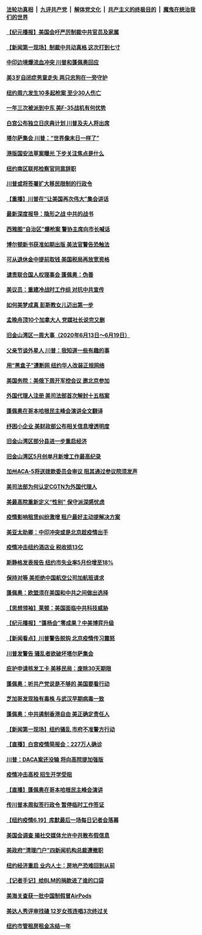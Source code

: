 

####  [法轮功真相](../../../../basic/blob/master/README.md?t=06212102) &nbsp;|&nbsp; [九评共产党](../../../../9ping.md/blob/master/README.md?t=06212102) &nbsp;|&nbsp; [解体党文化](../../../../jtdwh.md/blob/master/README.md?t=06212102)  &nbsp;|&nbsp; [共产主义的终极目的](../../../../gczydzjmd.md/blob/master/README.md?t=06212102) &nbsp;|&nbsp; [魔鬼在统治我们的世界](../../../../mgztzwmdsj.md/blob/master/README.md?t=06212102) 

#### [【纪元播报】美国会吁严厉制裁中共官员及家属](../pages/nsc412/n12201402.md?t=06212102) 

#### [【新闻第一现场】制裁中共动真格 这次打到七寸](../pages/nsc412/n12201730.md?t=06212102) 

#### [中印边境爆流血冲突 川普和蓬佩奥回应](../pages/nsc412/n12201068.md?t=06212102) 

#### [美3岁自闭症男童走失 两只忠狗在一旁守护](../pages/nsc412/n12201540.md?t=06212102) 

#### [纽约周六发生10多起枪案 至少30人伤亡](../pages/nsc412/n12201569.md?t=06212102) 

#### [一年三次被派到中东 美F-35战机有何优势](../pages/nsc412/n12193910.md?t=06212102) 

#### [白宫公布独立日庆典计划 川普及夫人将出席](../pages/nsc412/n12201111.md?t=06212102) 

#### [塔尔萨集会 川普：“世界像末日一样了”](../pages/nsc412/n12200981.md?t=06212102) 

#### [港版国安法草案曝光 下步关注焦点是什么](../pages/nsc412/n12200876.md?t=06212102) 

#### [纽约南区联邦检察官同意辞职](../pages/nsc412/n12200996.md?t=06212102) 

#### [川普或将签署扩大移民限制的行政令](../pages/nsc412/n12201017.md?t=06212102) 

#### [【重播】川普在“让美国再次伟大”集会讲话](../pages/nsc412/n12199351.md?t=06212102) 

#### [最新深度报导：隐形之战 中共的战书](../pages/nsc412/n12200980.md?t=06212102) 

#### [西雅图“自治区”爆枪案 警协主席向市长喊话](../pages/nsc412/n12200903.md?t=06212102) 

#### [博尔顿新书获准如期出版 美法官警告恐触法](../pages/nsc412/n12200486.md?t=06212102) 

#### [可从退休金中提前取钱  美国税局再放宽资格](../pages/nsc412/n12200725.md?t=06212102) 

#### [谴责联合国人权理事会 蓬佩奥：伪善](../pages/nsc412/n12200748.md?t=06212102) 

#### [美议员：重建冷战时工作组 对抗中共宣传](../pages/nsc412/n12200449.md?t=06212102) 

#### [如何美梦成真 彭斯教女儿迈出第一步](../pages/nsc412/n12200401.md?t=06212102) 

#### [孟晚舟顶10个加拿大人 党媒社长说完又删](../pages/nsc412/n12200398.md?t=06212102) 

#### [旧金山湾区一周大事（2020年6月13日〜6月19日）](../pages/nsc412/n12200439.md?t=06212102) 

#### [父亲节谈外星人 川普：我知道一些有趣的事](../pages/nsc412/n12200212.md?t=06212102) 

#### [用“黑盒子”遭断网   纽约华人改装正规网络](../pages/nsc412/n12199538.md?t=06212102) 

#### [美国务院：美俄下周开军控会议 邀北京参加](../pages/nsc412/n12200097.md?t=06212102) 

#### [外国代理人注册 美司法部首次解封十五档案](../pages/nsc412/n12199547.md?t=06212102) 

#### [蓬佩奥在哥本哈根民主峰会演讲全文翻译](../pages/nsc412/n12199290.md?t=06212102) 

#### [纾困小企业 美财政部公布相关信息增透明度](../pages/nsc412/n12199644.md?t=06212102) 

#### [旧金山湾区部分县进一步重启经济](../pages/nsc412/n12199750.md?t=06212102) 

#### [旧金山湾区5月创单月新增工作最高纪录](../pages/nsc412/n12199698.md?t=06212102) 

#### [加州ACA-5将送拨款委员会审议 阻其通过参议院须发声](../pages/nsc412/n12199686.md?t=06212102) 

#### [美司法部为何认定CGTN为外国代理人](../pages/nsc412/n12199531.md?t=06212102) 

#### [美最高院重新定义“性别” 保守派深感忧虑](../pages/nsc412/n12199501.md?t=06212102) 

#### [疫情影响租赁纠纷激增  租户最好主动提解决方案](../pages/nsc412/n12199526.md?t=06212102) 

#### [美亚太助卿：中印冲突或是北京趁疫情出手](../pages/nsc412/n12198861.md?t=06212102) 

#### [疫情冲击纽约酒店业 税收损13亿](../pages/nsc412/n12199565.md?t=06212102) 

#### [斯静格发表报告   纽约市失业率5月份增至18%](../pages/nsc412/n12199556.md?t=06212102) 

#### [保持对等 美拒绝中国航空公司加航班请求](../pages/nsc412/n12199377.md?t=06212102) 

#### [蓬佩奥：欧盟须在美国和中共之间做出选择](../pages/nsc412/n12199184.md?t=06212102) 

#### [【思想领袖】莱顿：美国面临中共科技威胁](../pages/nsc412/n12033930.md?t=06212102) 

#### [【纪元播报】“蓬杨会”零成果？中美博弈升级](../pages/nsc412/n12199275.md?t=06212102) 

#### [【新闻看点】川普警告脱钩 北京疫情传习震怒](../pages/nsc412/n12198957.md?t=06212102) 

#### [川普发警告 骚乱者欲破坏塔尔萨集会](../pages/nsc412/n12199233.md?t=06212102) 

#### [庇护申请核发工卡 美移民局：废除30天期限](../pages/nsc412/n12199178.md?t=06212102) 

#### [蓬佩奥：听共产党说是不够的 美国要看行动](../pages/nsc412/n12198968.md?t=06212102) 

#### [芝加哥发现独有毒株 与武汉早期病毒一致](../pages/nsc412/n12199036.md?t=06212102) 

#### [蓬佩奥：中共遏制香港自由 美正确定责任人](../pages/nsc412/n12198814.md?t=06212102) 

#### [【新闻第一现场】纽约骚乱 市府不准警方行动](../pages/nsc412/n12198905.md?t=06212102) 

#### [【直播】白宫疫情简报会：227万人确诊](../pages/nsc412/n12198669.md?t=06212102) 

#### [川普：DACA案还没输 将向高院提加强版](../pages/nsc412/n12198635.md?t=06212102) 

#### [疫情冲击高校 招生开学受阻](../pages/nsc412/n12198698.md?t=06212102) 

#### [【直播】蓬佩奥在哥本哈根民主峰会演讲](../pages/nsc412/n12198355.md?t=06212102) 

#### [传川普本周拟签行政令 暂停临时工作签证](../pages/nsc412/n12198579.md?t=06212102) 

#### [【纽约疫情6.19】库默最后一场每日记者会落幕](../pages/nsc412/n12197864.md?t=06212102) 

#### [美国会调查 揭社交媒体允许中共散布假信息](../pages/nsc412/n12198310.md?t=06212102) 

#### [美政府“清理门户”四新闻机构总裁遭撤职](../pages/nsc412/n12198300.md?t=06212102) 

#### [纽约经济重启 业内人士：房地产恐难回到从前](../pages/nsc412/n12197038.md?t=06212102) 

#### [【记者手记】给BLM的捐款进了谁的口袋](../pages/nsc412/n12197012.md?t=06212102) 

#### [美海关查获一批中国制假冒AirPods](../pages/nsc412/n12197717.md?t=06212102) 

#### [美达人秀评审找碴 12岁女孩连唱3次终过关](../pages/nsc412/n12197427.md?t=06212102) 

#### [纽约市管租房租金冻结一年](../pages/nsc412/n12197055.md?t=06212102) 

